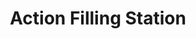 ---
title: "Action Filling Station"
url: /bochabela-bloemfontein/action-filling-station/
shop: kiosk
---